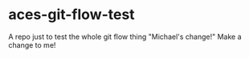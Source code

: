 # aces-git-flow-test
A repo just to test the whole git flow thing
"Michael's change!"
Make a change to me!
